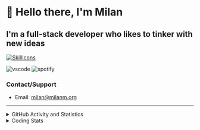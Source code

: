 # 👋 Hello there, I'm Milan
## I'm a full-stack developer who likes to tinker with new ideas
[![SkillIcons](https://skillicons.dev/icons?i=js,ts,nextjs,tailwind,html,go,bash,git,nginx,prisma,kubernetes,docker,linux)](https://skillicons.dev)

![vscode](https://nocache.advaith.workers.dev?url=https://img.shields.io/endpoint?url=https://dev.discordprofiles.me/api/badge/vscode/423203831971708958)
![spotify](https://nocache.advaith.workers.dev?url=https://img.shields.io/endpoint?url=https://dev.discordprofiles.me/api/badge/spotify/423203831971708958)

### Contact/Support

- Email: [milan@milanm.org](mailto:milan@milanm.org)
 
---
 
<details>
  <summary>GitHub Activity and Statistics</summary>
  <img src="/github-metrics.svg" />
</details>
<details>
  <summary>Coding Stats</summary>
  <!--START_SECTION:waka-->

```txt
TypeScript   30 hrs 23 mins  ██████████████▓░░░░░░░░░░   59.13 %
JavaScript   14 hrs 22 mins  ███████░░░░░░░░░░░░░░░░░░   27.97 %
JSON         1 hr 46 mins    █░░░░░░░░░░░░░░░░░░░░░░░░   03.46 %
Bash         1 hr 23 mins    ▓░░░░░░░░░░░░░░░░░░░░░░░░   02.72 %
YAML         1 hr 5 mins     ▓░░░░░░░░░░░░░░░░░░░░░░░░   02.13 %
```

<!--END_SECTION:waka-->
</details>
